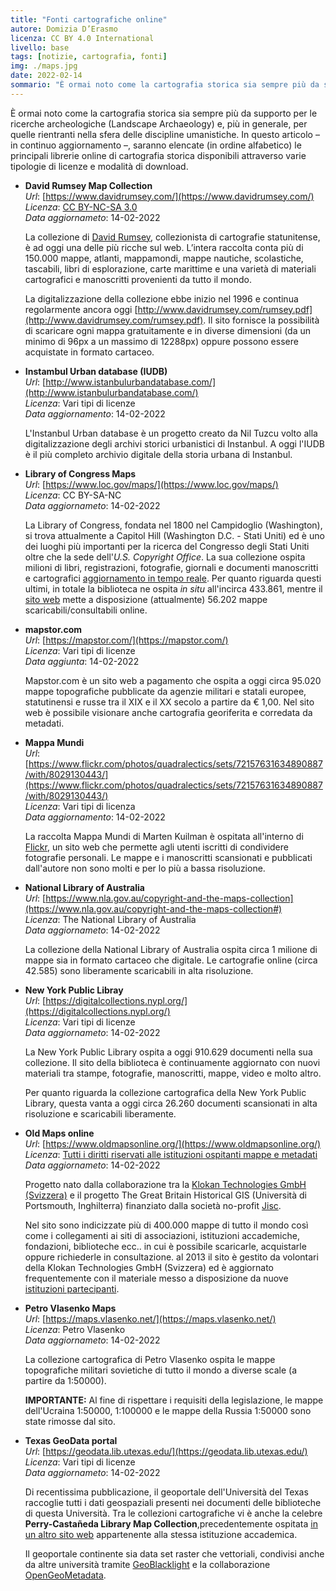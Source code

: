 ```yaml
---
title: "Fonti cartografiche online"
autore: Domizia D’Erasmo
licenza: CC BY 4.0 International
livello: base
tags: [notizie, cartografia, fonti]
img: ./maps.jpg
date: 2022-02-14
sommario: "È ormai noto come la cartografia storica sia sempre più da supporto per le ricerche archeologiche (Landscape Archaeology) e, più in generale, per quelle rientranti nella sfera delle discipline umanistiche. In questo articolo – in continuo aggiornamento –, saranno elencate le principali librerie online di cartografia storica disponibili attraverso varie tipologie di licenze e modalità di download."
---
```


È ormai noto come la cartografia storica sia sempre più da supporto per le ricerche archeologiche (Landscape Archaeology) e, più in generale, per quelle rientranti nella sfera delle discipline umanistiche. In questo articolo – in continuo aggiornamento –, saranno elencate (in ordine alfabetico) le principali librerie online di cartografia storica disponibili attraverso varie tipologie di licenze e modalità di download.

- **David Rumsey Map Collection**  
_Url_: [https://www.davidrumsey.com/](https://www.davidrumsey.com/)  
_Licenza_: [CC BY-NC-SA 3.0](https://www.davidrumsey.com/about/copyright-and-permissions)  
_Data aggiornameto_: 14-02-2022

  La collezione di [David Rumsey](https://en.wikipedia.org/wiki/David_Rumsey), collezionista di cartografie statunitense, è ad oggi una delle più ricche sul web. L’intera raccolta conta più di 150.000 mappe, atlanti, mappamondi, mappe nautiche, scolastiche, tascabili, libri di esplorazione, carte marittime e una varietà di materiali cartografici e manoscritti provenienti da tutto il mondo.
  
  La digitalizzazione della collezione ebbe inizio nel 1996 e continua regolarmente ancora oggi [http://www.davidrumsey.com/rumsey.pdf](http://www.davidrumsey.com/rumsey.pdf). Il sito fornisce la possibilità di scaricare ogni mappa gratuitamente e in diverse dimensioni (da un minimo di 96px a un massimo di 12288px) oppure possono essere acquistate in formato cartaceo.

- **Instambul Urban database (IUDB)**  
_Url_: [http://www.istanbulurbandatabase.com/](http://www.istanbulurbandatabase.com/)  
_Licenza_: Vari tipi di licenze  
_Data aggiornamento_: 14-02-2022  

  L'Instanbul Urban database è un progetto creato da Nil Tuzcu volto alla digitalizzazione degli archivi storici urbanistici di Instanbul. A oggi l'IUDB è il più completo archivio digitale della storia urbana di Instanbul.

- **Library of Congress Maps**  
_Url_: [https://www.loc.gov/maps/](https://www.loc.gov/maps/)  
_Licenza_: CC BY-SA-NC  
_Data aggiornameto_: 14-02-2022

  La Library of Congress, fondata nel 1800 nel Campidoglio (Washington), si trova attualmente a Capitol Hill (Washington D.C. - Stati Uniti) ed è uno dei luoghi più importanti per la ricerca del Congresso degli Stati Uniti oltre che la sede dell'_U.S. Copyright Office_. La sua collezione ospita milioni di libri, registrazioni, fotografie, giornali e documenti manoscritti e cartografici [aggiornamento in tempo reale](https://www.loc.gov/about/general-information/#year-at-a-glance). Per quanto riguarda questi ultimi, in totale la biblioteca ne ospita _in situ_ all'incirca 433.861, mentre il [sito web](https://www.loc.gov/maps/) mette a disposizione (attualmente) 56.202 mappe scaricabili/consultabili online.

- **mapstor.com**  
_Url_: [https://mapstor.com/](https://mapstor.com/)  
_Licenza_: Vari tipi di licenze  
_Data aggiunta_: 14-02-2022  

  Mapstor.com è un sito web a pagamento che ospita a oggi circa 95.020 mappe topografiche pubblicate da agenzie militari e statali europee, statutinensi e russe tra il XIX e il XX secolo a partire da € 1,00. Nel sito web è possibile visionare anche cartografia georiferita e corredata da metadati.  

- **Mappa Mundi**  
_Url_: [https://www.flickr.com/photos/quadralectics/sets/72157631634890887/with/8029130443/](https://www.flickr.com/photos/quadralectics/sets/72157631634890887/with/8029130443/)  
_Licenza_: Vari tipi di licenza  
_Data aggiornamento_: 14-02-2022  

  La raccolta Mappa Mundi di Marten Kuilman è ospitata all'interno di [Flickr](https://www.flickr.com/), un sito web che permette agli utenti iscritti di condividere fotografie personali. Le mappe e i manoscritti scansionati e pubblicati dall'autore non sono molti e per lo più a bassa risoluzione.

- **National Library of Australia**  
_Url_: [https://www.nla.gov.au/copyright-and-the-maps-collection](https://www.nla.gov.au/copyright-and-the-maps-collection#)  
_Licenza_: The National Library of Australia  
_Data aggiornameto_: 14-02-2022  

  La collezione della National Library of Australia ospita circa 1 milione di mappe sia in formato cartaceo che digitale. Le cartografie online (circa 42.585) sono liberamente scaricabili in alta risoluzione.  

- **New York Public Libray**  
_Url_: [https://digitalcollections.nypl.org/](https://digitalcollections.nypl.org/)  
_Licenza_: Vari tipi di licenze  
_Data aggiornameto_: 14-02-2022  

  La New York Public Library ospita a oggi 910.629 documenti nella sua collezione. Il sito della biblioteca è continuamente aggiornato con nuovi materiali tra stampe, fotografie, manoscritti, mappe, video e molto altro.
  
  Per quanto riguarda la collezione cartografica della New York Public Library, questa vanta a oggi circa 26.260 documenti scansionati in alta risoluzione e scaricabili liberamente.

- **Old Maps online**  
_Url_: [https://www.oldmapsonline.org/](https://www.oldmapsonline.org/)  
_Licenza_: [Tutti i diritti riservati alle istituzioni ospitanti mappe e metadati](https://www.oldmapsonline.org/terms/)  
_Data aggiornameto_: 14-02-2022  

  Progetto nato dalla collaborazione tra la [Klokan Technologies GmbH (Svizzera)](https://www.klokantech.com/) e il progetto The Great Britain Historical GIS (Università di Portsmouth, Inghilterra) finanziato dalla società no-profit [Jisc](https://en.wikipedia.org/wiki/Jisc).
  
  Nel sito sono indicizzate più di 400.000 mappe di tutto il mondo così come i collegamenti ai siti di associazioni, istituzioni accademiche, fondazioni, biblioteche ecc.. in cui è possibile scaricarle, acquistarle oppure richiederle in consultazione. 
  al 2013 il sito è gestito da volontari della Klokan Technologies GmbH (Svizzera) ed è aggiornato frequentemente con il materiale messo a disposizione da nuove [istituzioni partecipanti](https://www.oldmapsonline.org/about/).

- **Petro Vlasenko Maps**  
_Url_: [https://maps.vlasenko.net/](https://maps.vlasenko.net/)  
_Licenza_: Petro Vlasenko  
_Data aggiornameto_: 14-02-2022  

  La collezione cartografica di Petro Vlasenko ospita le mappe topografiche militari sovietiche di tutto il mondo a diverse scale (a partire da 1:50000).

  **IMPORTANTE:** Al fine di rispettare i requisiti della legislazione, le mappe dell'Ucraina 1:50000, 1:100000 e le mappe della Russia 1:50000 sono state rimosse dal sito.

- **Texas GeoData portal**  
_Url_: [https://geodata.lib.utexas.edu/](https://geodata.lib.utexas.edu/)  
_Licenza_: Vari tipi di licenze  
_Data aggiornameto_: 14-02-2022  

  Di recentissima pubblicazione, il geoportale dell'Università del Texas raccoglie tutti i dati geospaziali presenti nei documenti delle biblioteche di questa Università. Tra le collezioni cartografiche vi è anche la celebre **Perry-Castañeda Library Map Collection**,precedentemente ospitata [in un altro sito web](https://maps.lib.utexas.edu/maps/imw/) appartenente alla stessa istituzione accademica.

  Il geoportale continente sia data set raster che vettoriali, condivisi anche da altre università tramite [GeoBlacklight](https://geoblacklight.org/) e la collaborazione [OpenGeoMetadata](https://github.com/OpenGeoMetadata).
